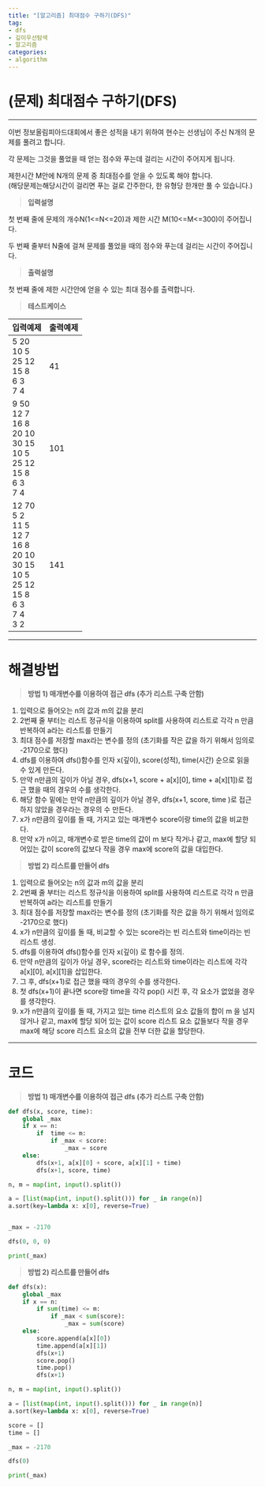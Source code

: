 ```yaml
---
title: "[알고리즘] 최대점수 구하기(DFS)"
tag:
- dfs
- 깊이우선탐색
- 알고리즘
categories:
- algorithm
---
```


# (문제) 최대점수 구하기(DFS)
---

이번 정보올림피아드대회에서 좋은 성적을 내기 위하여 현수는 선생님이 주신 N개의 문제를 풀려고 합니다.

각 문제는 그것을 풀었을 때 얻는 점수와 푸는데 걸리는 시간이 주어지게 됩니다. 

제한시간 M안에 N개의 문제 중 최대점수를 얻을 수 있도록 해야 합니다. <br>
(해당문제는해당시간이 걸리면 푸는 걸로 간주한다, 한 유형당 한개만 풀 수 있습니다.)

> **입력설명**

첫 번째 줄에 문제의 개수N(1<=N<=20)과 제한 시간 M(10<=M<=300)이 주어집니다.

두 번째 줄부터 N줄에 걸쳐 문제를 풀었을 때의 점수와 푸는데 걸리는 시간이 주어집니다.

> **출력설명**

첫 번째 줄에 제한 시간안에 얻을 수 있는 최대 점수를 출력합니다.

> **테스트케이스**
 

| 입력예제 | 출력예제 |
| -------- | -------- | 
| 5 20<br>10 5<br>25 12<br>15 8<br>6 3<br>7 4 | 41 | 
| 9 50<br>12 7<br>16 8<br>20 10<br>30 15<br>10 5<br>25 12<br>15 8<br>6 3<br>7 4 | 101 | 
| 12 70<br>5 2<br>11 5<br>12 7<br>16 8<br>20 10<br>30 15<br>10 5<br>25 12<br>15 8<br>6 3<br>7 4<br>3 2 | 141 | 

---
# 해결방법

> **방법 1) 매개변수를 이용하여 접근 dfs (추가 리스트 구축 안함)**

1. 입력으로 들어오는 n의 값과 m의 값을 분리
2. 2번째 줄 부터는 리스트 정규식을 이용하여 split를 사용하여 리스트로 각각 n 만큼 반복하여 a라는 리스트를 만들기
3. 최대 점수를 저장할 max라는 변수를 정의 (초기화를 작은 값을 하기 위해서 임의로 -2170으로 했다)
4. dfs를 이용하여 dfs()함수를 인자 x(깊이), score(성적), time(시간) 순으로 읽을 수 있게 만든다.
5. 만약 n만큼의 깊이가 아닐 경우, dfs(x+1, score + a[x][0], time + a[x][1])로 접근 했을 때의 경우의 수를 생각한다.
6. 해당 함수 밑에는 만약 n만큼의 깊이가 아닐 경우, dfs(x+1, score, time )로 접근하지 않았을 경우라는 경우의 수 만든다.
7. x가 n만큼의 깊이를 돌 때, 가지고 있는 매개변수 score이랑 time의 값을 비교한다.
8. 만약 x가 n이고, 매개변수로 받은 time의 값이 m 보다 작거나 같고, max에 할당 되어있는 값이 score의 값보다 작을 경우 max에 score의 값을 대입한다.


> **방법 2) 리스트를 만들어 dfs**

1. 입력으로 들어오는 n의 값과 m의 값을 분리
2. 2번째 줄 부터는 리스트 정규식을 이용하여 split를 사용하여 리스트로 각각 n 만큼 반복하여 a라는 리스트를 만들기
3. 최대 점수를 저장할 max라는 변수를 정의 (초기화를 작은 값을 하기 위해서 임의로 -2170으로 했다)
4. x가 n만큼의 깊이를 돌 때, 비교할 수 있는 score라는 빈 리스트와 time이라는 빈 리스트 생성.
5. dfs를 이용하여 dfs()함수를 인자 x(깊이) 로 함수를 정의.
6. 만약 n만큼의 깊이가 아닐 경우, score라는 리스트와 time이라는 리스트에 각각 a[x][0], a[x][1]을 삽입한다.
7. 그 후, dfs(x+1)로 접근 했을 때의 경우의 수를 생각한다.
8. 첫 dfs(x+1)이 끝나면 score랑 time을 각각 pop() 시킨 후, 각 요소가 없었을 경우를 생각한다.
9. x가 n만큼의 깊이를 돌 때, 가지고 있는 time 리스트의 요소 값들의 합이 m 을 넘지 않거나 같고, max에 할당 되어 있는 값이 score 리스트 요소 값들보다 작을 경우 max에 해당 score 리스트 요소의 값을 전부 더한 값을 할당한다.


---
# 코드

> **방법 1) 매개변수를 이용하여 접근 dfs (추가 리스트 구축 안함)**

```python
def dfs(x, score, time):
    global _max
    if x == n:
        if  time <= m:
            if _max < score:
                _max = score
    else:
        dfs(x+1, a[x][0] + score, a[x][1] + time)
        dfs(x+1, score, time)

n, m = map(int, input().split())

a = [list(map(int, input().split())) for _ in range(n)]
a.sort(key=lambda x: x[0], reverse=True)


_max = -2170

dfs(0, 0, 0)

print(_max)
```

> **방법 2) 리스트를 만들어 dfs**

```python
def dfs(x):
    global _max
    if x == n:
        if sum(time) <= m:
            if _max < sum(score):
                _max = sum(score)
    else:
        score.append(a[x][0])
        time.append(a[x][1])
        dfs(x+1)
        score.pop()
        time.pop()
        dfs(x+1)

n, m = map(int, input().split())

a = [list(map(int, input().split())) for _ in range(n)]
a.sort(key=lambda x: x[0], reverse=True)

score = []
time = []

_max = -2170

dfs(0)

print(_max)
```
